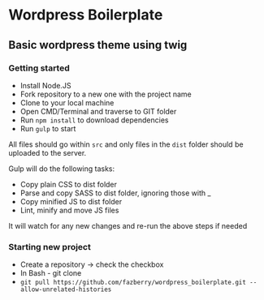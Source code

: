 # Wordpress Boilerplate
## Basic wordpress theme using twig

### Getting started
* Install Node.JS
* Fork repository to a new one with the project name
* Clone to your local machine
* Open CMD/Terminal and traverse to GIT folder
* Run `npm install` to download dependencies
* Run `gulp` to start

All files should go within `src` and only files in the `dist` folder should be uploaded to the server.

Gulp will do the following tasks:
* Copy plain CSS to dist folder
* Parse and copy SASS to dist folder, ignoring those with _
* Copy minified JS to dist folder
* Lint, minify and move JS files

It will watch for any new changes and re-run the above steps if needed


### Starting new project
* Create a repository -> check the checkbox
* In Bash - git clone 
* `git pull https://github.com/fazberry/wordpress_boilerplate.git --allow-unrelated-histories`
